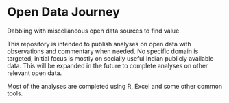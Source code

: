 # Open Data Journey

Dabbling with miscellaneous open data sources to find value

This repository is intended to publish analyses on open data with observations and commentary when needed. 
No specific domain is targeted, initial focus is mostly on socially useful Indian publicly available data.
This will be expanded in the future to complete analyses on other relevant open data.

Most of the analyses are completed using R, Excel and some other common tools.
